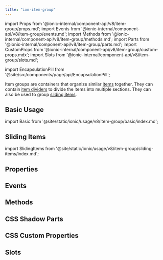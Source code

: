```yaml
---
title: "ion-item-group"
---
```


import Props from '@ionic-internal/component-api/v8/item-group/props.md';
import Events from '@ionic-internal/component-api/v8/item-group/events.md';
import Methods from '@ionic-internal/component-api/v8/item-group/methods.md';
import Parts from '@ionic-internal/component-api/v8/item-group/parts.md';
import CustomProps from '@ionic-internal/component-api/v8/item-group/custom-props.mdx';
import Slots from '@ionic-internal/component-api/v8/item-group/slots.md';

<head>
  <title>ion-item-group: Group Items to Divide into Multiple Sections</title>
  <meta name="description" content="Item groups are containers that organize similar items together. ion-item-groups can contain item dividers to divide the items into multiple sections. " />
</head>

import EncapsulationPill from '@site/src/components/page/api/EncapsulationPill';

Item groups are containers that organize similar [items](./item) together. They can contain [item dividers](./item-divider) to divide the items into multiple sections. They can also be used to group [sliding items](./item-sliding).

## Basic Usage

import Basic from '@site/static/ionic/usage/v8/item-group/basic/index.md';

<Basic />

## Sliding Items

import SlidingItems from '@site/static/ionic/usage/v8/item-group/sliding-items/index.md';

<SlidingItems />

## Properties

<Props />

## Events

<Events />

## Methods

<Methods />

## CSS Shadow Parts

<Parts />

## CSS Custom Properties

<CustomProps />

## Slots

<Slots />
